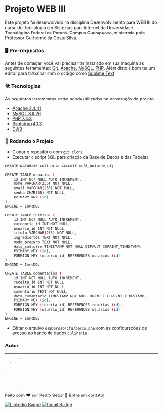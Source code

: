 # Projeto WEB III

<p>Este projeto foi desenvolvido na disciplina Desenvolvimento para WEB III do curso de Tecnologia em Sistemas para Internet da Universidade Tecnológica Federal do Paraná. Campus Guarapuava, ministrada pelo Professor Guilherme da Costa Silva.</p>

### :desktop_computer: Pré-requisitos

Antes de começar, você vai precisar ter instalado em sua máquina as seguintes ferramentas:
[Git](https://git-scm.com), [Apache](https://www.apache.org/), [MySQL](https://www.mysql.com/), [PHP](https://www.php.net/).
Além disto é bom ter um editor para trabalhar com o código como [Sublime Text](https://www.sublimetext.com/)

### :hammer_and_wrench: Tecnologias

As seguintes ferramentas estão sendo utilizadas na construção do projeto

- [Apache 2.4.41](https://www.apache.org/)
- [MySQL 8.0.26](https://www.mysql.com/)
- [PHP 7.4.3](https://www.php.net/)
- [Bootstrap 4.1.3](https://getbootstrap.com.br/)
- [DW3](https://github.com/guilhermedacsilva/web3)

### :game_die: Rodando o Projeto

- Clonar o repositório com ```git clone```
- Executar o script SQL para criação da Base de Dados e das Tabelas
```bash
CREATE DATABASE culinaria COLLATE utf8_unicode_ci;

CREATE TABLE usuarios (
    id INT NOT NULL AUTO_INCREMENT,
    nome VARCHAR(255) NOT NULL,
    email VARCHAR(255) NOT NULL,
    senha CHAR(60) NOT NULL,
    PRIMARY KEY (id)
)
ENGINE = InnoDB;

CREATE TABLE receitas (
    id INT NOT NULL AUTO_INCREMENT,
    categoria_id INT NOT NULL,
    usuario_id INT NOT NULL,
    titulo VARCHAR(255) NOT NULL,
    ingredientes TEXT NOT NULL,
    modo_preparo TEXT NOT NULL,
    data_cadastro TIMESTAMP NOT NULL DEFAULT CURRENT_TIMESTAMP,
    PRIMARY KEY (id),
    FOREIGN KEY (usuario_id) REFERENCES usuarios (id)
)
ENGINE = InnoDB;

CREATE TABLE comentarios (
    id INT NOT NULL AUTO_INCREMENT,
    receita_id INT NOT NULL,
    usuario_id INT NOT NULL,
    comentario TEXT NOT NULL,
    data_comentario TIMESTAMP NOT NULL DEFAULT CURRENT_TIMESTAMP,
    PRIMARY KEY (id),
    FOREIGN KEY (receita_id) REFERENCES receitas (id),
    FOREIGN KEY (usuario_id) REFERENCES usuarios (id)
)
ENGINE = InnoDB;
```
- Editar o arquivo ```qsaboroso/cfg/banco.php``` com as configurações de acesso ao banco de dados ```culinaria```

### Autor
---

 <img style="border-radius: 50%;" src="https://avatars.githubusercontent.com/u/58284302?v=4" width="100px;" alt=""/>

Feito com :heart: por Pedro Sézar :wave: Entre em contato!

[![Linkedin Badge](https://img.shields.io/badge/-LinkedIn-blue?style=flat-square&logo=Linkedin&logoColor=white&link=https://www.linkedin.com/in/pedro-sézar-1783b0140/)](https://www.linkedin.com/in/pedro-sézar-1783b0140/)
[![Gmail Badge](https://img.shields.io/badge/-Gmail-c14438?style=flat-square&logo=Gmail&logoColor=white&link=mailto:pedrosezar@gmail.com)](mailto:pedrosezar@gmail.com)
